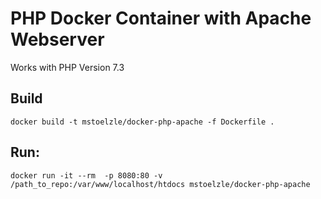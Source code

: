 # PHP Docker Container with Apache Webserver

Works with PHP Version 7.3

## Build
`docker build -t mstoelzle/docker-php-apache -f Dockerfile .`

## Run:
`docker run -it --rm  -p 8080:80 -v /path_to_repo:/var/www/localhost/htdocs mstoelzle/docker-php-apache`